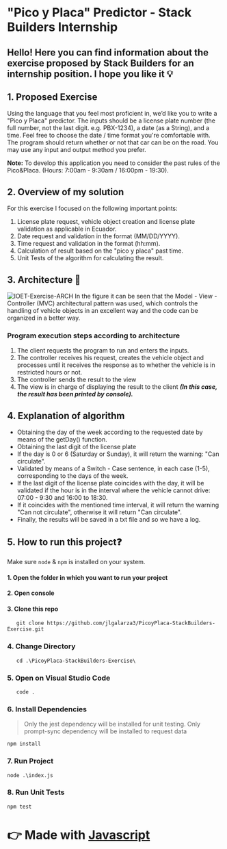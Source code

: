 # "Pico y Placa" Predictor - Stack Builders Internship

## Hello! Here you can find information about the exercise proposed by Stack Builders for an internship position. I hope you like it :bulb:

## 1. Proposed Exercise
Using the language that you feel most proficient in, we’d like you to write a "Pico y Placa" predictor. The inputs should be a license plate number (the full number, not the last digit. e.g. PBX-1234), a date (as a String), and a time. Feel free to choose the date / time format you're comfortable with. The program should return whether or not that car can be on the road. You may use any input and output method you prefer. 

**Note:** To develop this application you need to consider the past rules of the Pico&Placa. (Hours: 7:00am - 9:30am / 16:00pm - 19:30).

## 2. Overview of my solution 
For this exercise I focused on the following important points:
 1. License plate request, vehicle object creation and license plate validation as applicable in Ecuador.
 2. Date request and validation in the format (MM/DD/YYYY).
 3. Time request and validation in the format (hh:mm).
 4. Calculation of result based on the "pico y placa" past time.
 5. Unit Tests of the algorithm for calculating the result.
## 3. Architecture  📐
![IOET-Exercise-ARCH](https://user-images.githubusercontent.com/44406615/179069309-e36c92f5-47a7-45d4-ae00-529f4c1db17b.png)
In the figure it can be seen that the Model - View - Controller (MVC) architectural pattern was used, which controls the handling of vehicle objects in an excellent way and the code can be organized in a better way.
### Program execution steps according to architecture
 1. The client requests the program to run and enters the inputs. 
 2. The controller receives his request, creates the vehicle object and processes until it receives the response as to whether the vehicle is in restricted hours or not.
 3. The controller sends the result to the view
 4. The view is in charge of displaying the result to the client ***(In this case, the result has been printed by console).***
## 4. Explanation of algorithm
- Obtaining the day of the week according to the requested date by means of the getDay() function.
- Obtaining the last digit of the license plate
- If the day is 0 or 6 (Saturday or Sunday), it will return the warning: "Can circulate".
- Validated by means of a Switch - Case sentence, in each case (1-5), corresponding to the days of the week.
- If the last digit of the license plate coincides with the day, it will be validated if the hour is in the interval where the vehicle cannot drive: 07:00 - 9:30 and 16:00 to 18:30.
- If it coincides with the mentioned time interval, it will return the warning "Can not circulate", otherwise it will return "Can circulate".
- Finally, the results will be saved in a txt file and so we have a log.

## 5. How to run this project:question:

Make sure `node` & `npm` is installed on your system.

#### 1. Open the folder in which you want to run your project
#### 2. Open console
#### 3. Clone this repo
```
   git clone https://github.com/jlgalarza3/PicoyPlaca-StackBuilders-Exercise.git
```
### 4. Change Directory
```
   cd .\PicoyPlaca-StackBuilders-Exercise\
```

### 5. Open on Visual Studio Code
```
   code .
```
### 6. Install Dependencies 

> Only the jest dependency will be installed for unit testing.
> Only prompt-sync dependency will be installed to request data

```
npm install
```
### 7. Run Project
```
node .\index.js
```
### 8. Run Unit Tests
```
npm test
```


👉  Made with [Javascript](https://github.com/topics/javascript) 
======
